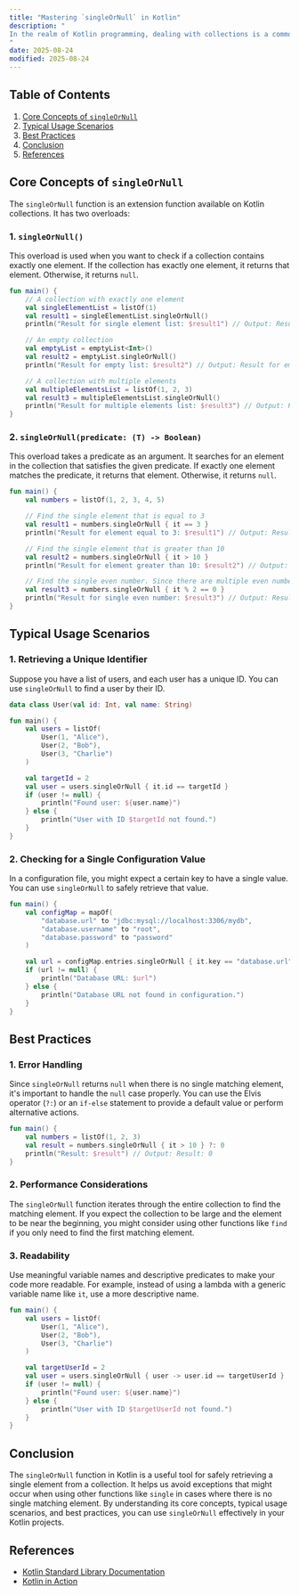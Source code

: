 ```yaml
---
title: "Mastering `singleOrNull` in Kotlin"
description: "
In the realm of Kotlin programming, dealing with collections is a common task. Often, we need to find a single element that meets a certain condition within a collection. Kotlin provides the `singleOrNull` function as a powerful tool to handle such scenarios. This function helps us safely retrieve a single element from a collection, or return `null` if the collection doesn't contain exactly one matching element. In this blog post, we'll explore the core concepts, typical usage scenarios, and best practices related to `singleOrNull` in Kotlin.
"
date: 2025-08-24
modified: 2025-08-24
---
```


## Table of Contents
1. [Core Concepts of `singleOrNull`](#core-concepts-of-singleornull)
2. [Typical Usage Scenarios](#typical-usage-scenarios)
3. [Best Practices](#best-practices)
4. [Conclusion](#conclusion)
5. [References](#references)

## Core Concepts of `singleOrNull`
The `singleOrNull` function is an extension function available on Kotlin collections. It has two overloads:

### 1. `singleOrNull()`
This overload is used when you want to check if a collection contains exactly one element. If the collection has exactly one element, it returns that element. Otherwise, it returns `null`.

```kotlin
fun main() {
    // A collection with exactly one element
    val singleElementList = listOf(1)
    val result1 = singleElementList.singleOrNull()
    println("Result for single element list: $result1") // Output: Result for single element list: 1

    // An empty collection
    val emptyList = emptyList<Int>()
    val result2 = emptyList.singleOrNull()
    println("Result for empty list: $result2") // Output: Result for empty list: null

    // A collection with multiple elements
    val multipleElementsList = listOf(1, 2, 3)
    val result3 = multipleElementsList.singleOrNull()
    println("Result for multiple elements list: $result3") // Output: Result for multiple elements list: null
}
```

### 2. `singleOrNull(predicate: (T) -> Boolean)`
This overload takes a predicate as an argument. It searches for an element in the collection that satisfies the given predicate. If exactly one element matches the predicate, it returns that element. Otherwise, it returns `null`.

```kotlin
fun main() {
    val numbers = listOf(1, 2, 3, 4, 5)

    // Find the single element that is equal to 3
    val result1 = numbers.singleOrNull { it == 3 }
    println("Result for element equal to 3: $result1") // Output: Result for element equal to 3: 3

    // Find the single element that is greater than 10
    val result2 = numbers.singleOrNull { it > 10 }
    println("Result for element greater than 10: $result2") // Output: Result for element greater than 10: null

    // Find the single even number. Since there are multiple even numbers, it returns null
    val result3 = numbers.singleOrNull { it % 2 == 0 }
    println("Result for single even number: $result3") // Output: Result for single even number: null
}
```

## Typical Usage Scenarios
### 1. Retrieving a Unique Identifier
Suppose you have a list of users, and each user has a unique ID. You can use `singleOrNull` to find a user by their ID.

```kotlin
data class User(val id: Int, val name: String)

fun main() {
    val users = listOf(
        User(1, "Alice"),
        User(2, "Bob"),
        User(3, "Charlie")
    )

    val targetId = 2
    val user = users.singleOrNull { it.id == targetId }
    if (user != null) {
        println("Found user: ${user.name}")
    } else {
        println("User with ID $targetId not found.")
    }
}
```

### 2. Checking for a Single Configuration Value
In a configuration file, you might expect a certain key to have a single value. You can use `singleOrNull` to safely retrieve that value.

```kotlin
fun main() {
    val configMap = mapOf(
        "database.url" to "jdbc:mysql://localhost:3306/mydb",
        "database.username" to "root",
        "database.password" to "password"
    )

    val url = configMap.entries.singleOrNull { it.key == "database.url" }?.value
    if (url != null) {
        println("Database URL: $url")
    } else {
        println("Database URL not found in configuration.")
    }
}
```

## Best Practices
### 1. Error Handling
Since `singleOrNull` returns `null` when there is no single matching element, it's important to handle the `null` case properly. You can use the Elvis operator (`?:`) or an `if-else` statement to provide a default value or perform alternative actions.

```kotlin
fun main() {
    val numbers = listOf(1, 2, 3)
    val result = numbers.singleOrNull { it > 10 } ?: 0
    println("Result: $result") // Output: Result: 0
}
```

### 2. Performance Considerations
The `singleOrNull` function iterates through the entire collection to find the matching element. If you expect the collection to be large and the element to be near the beginning, you might consider using other functions like `find` if you only need to find the first matching element.

### 3. Readability
Use meaningful variable names and descriptive predicates to make your code more readable. For example, instead of using a lambda with a generic variable name like `it`, use a more descriptive name.

```kotlin
fun main() {
    val users = listOf(
        User(1, "Alice"),
        User(2, "Bob"),
        User(3, "Charlie")
    )

    val targetUserId = 2
    val user = users.singleOrNull { user -> user.id == targetUserId }
    if (user != null) {
        println("Found user: ${user.name}")
    } else {
        println("User with ID $targetUserId not found.")
    }
}
```

## Conclusion
The `singleOrNull` function in Kotlin is a useful tool for safely retrieving a single element from a collection. It helps us avoid exceptions that might occur when using other functions like `single` in cases where there is no single matching element. By understanding its core concepts, typical usage scenarios, and best practices, you can use `singleOrNull` effectively in your Kotlin projects.

## References
- [Kotlin Standard Library Documentation](https://kotlinlang.org/api/latest/jvm/stdlib/)
- [Kotlin in Action](https://www.manning.com/books/kotlin-in-action)
